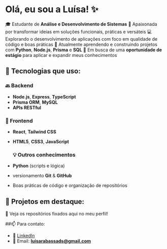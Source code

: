 # Olá, eu sou a Luísa! ✨

🎓 Estudante de **Análise e Desenvolvimento de Sistemas**
🚀 Apaixonada por transformar ideias em soluções funcionais, práticas e versáteis
💻 Explorando o desenvolvimento de aplicações com foco em qualidade de código e boas práticas
🌱 Atualmente aprendendo e construindo projetos com **Python**, **Node.js**, **Prisma** e **SQL**
🎯 Em busca de uma **oportunidade de estágio** para aplicar e expandir meus conhecimentos

## 🧪 Tecnologias que uso:

### 🔙 Backend
- **Node.js**, **Express**, **TypeScript**
- **Prisma ORM**, **MySQL**
- **APIs RESTful**

### 🎨 Frontend
- **React**, **Tailwind CSS**
- **HTML5**, **CSS3**, **JavaScript**
  
  ### 💡 Outros conhecimentos
- **Python** (scripts e lógica)
- versionamento **Git** & **GitHub**
- Boas práticas de código e organização de repositórios

## 🚀 Projetos em destaque:
🔗 Veja os repositórios fixados aqui no meu perfil!

##📫 Para contato:
- 💼 [LinkedIn](https://www.linkedin.com/in/luísa-rabassa)
- 📧 Email: **luisarabassads@gmail.com**
